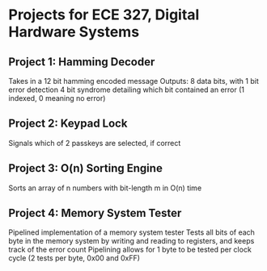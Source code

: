 # Projects for ECE 327, Digital Hardware Systems


## Project 1: Hamming Decoder
Takes in a 12 bit hamming encoded message
Outputs:
  8 data bits, with 1 bit error detection
  4 bit syndrome detailing which bit contained an error (1 indexed, 0 meaning no error)


## Project 2: Keypad Lock
Signals which of 2 passkeys are selected, if correct

## Project 3: O(n) Sorting Engine
Sorts an array of n numbers with bit-length m in O(n) time

## Project 4: Memory System Tester
Pipelined implementation of a memory system tester
Tests all bits of each byte in the memory system by writing and reading to registers, and keeps track of the error count
Pipelining allows for 1 byte to be tested per clock cycle (2 tests per byte, 0x00 and 0xFF)
